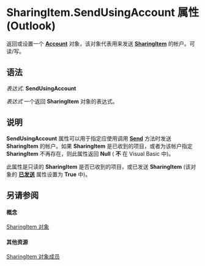 
# SharingItem.SendUsingAccount 属性 (Outlook)

返回或设置一个  **[Account](f624438c-4e45-2822-18b6-bfe8074a33c0.md)** 对象，该对象代表用来发送 **[SharingItem](63dd3451-44f3-7cc4-c6e2-7dad5835a7d2.md)** 的帐户。可读/写。


## 语法

 _表达式_. **SendUsingAccount**

 _表达式_ 一个返回 **SharingItem** 对象的表达式。


## 说明

 **SendUsingAccount** 属性可以用于指定应使用调用 **[Send](54f92175-0e99-f96a-56de-5fc66d97d80f.md)** 方法时发送 **SharingItem** 的帐户。如果 **SharingItem** 是已收到的项目，或者为该帐户指定 **SharingItem** 不再存在，则此属性返回 **Null** ( **不** 在 Visual Basic 中)。

此属性是只读的 **SharingItem** 是否已收到的项目，或已发送 **SharingItem** (该对象的 **[已发送](6ae38f11-186e-3c86-f131-4eb6230f10a7.md)** 属性设置为 **True** 中)。


## 另请参阅


#### 概念


[SharingItem 对象](63dd3451-44f3-7cc4-c6e2-7dad5835a7d2.md)
#### 其他资源


[SharingItem 对象成员](719ad60e-2242-2c54-778f-006b61690389.md)